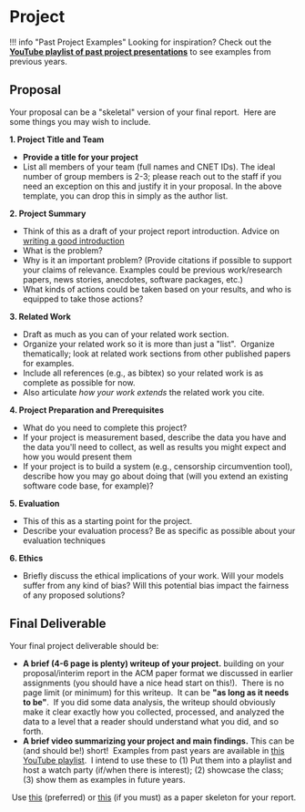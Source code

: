 # Project

!!! info "Past Project Examples"
    Looking for inspiration? Check out the [**YouTube playlist of past project presentations**](https://www.youtube.com/watch?v=EaYnI9bIfQg&list=PLpherdrLyny8jJX-r0hK9u0e3ocKCdBMZ) to see examples from previous years.

## Proposal

Your proposal can be a \"skeletal\" version of your final
report.  Here are some things you may wish to include.


**1. Project Title and Team**

-   **Provide a title for your project**
-   List all members of your team (full names and CNET IDs). The ideal
    number of group members is 2-3; please reach out to the staff if you
    need an exception on this and justify it in your proposal. In the
    above template, you can drop this in simply as the author list.

**2. Project Summary**

-   Think of this as a draft of your project report introduction.
    Advice on [writing a good
    introduction](http://www-net.cs.umass.edu/kurose/writing/intro-style.html)
-   What is the problem?
-   Why is it an important problem? (Provide citations if possible to
    support your claims of relevance. Examples could be previous
    work/research papers, news stories, anecdotes, software packages,
    etc.)
-   What kinds of actions could be taken based on your results, and who
    is equipped to take those actions? 

**3. Related Work**

-   Draft as much as you can of your related work section.
-   Organize your related work so it is more than just a "list". 
    Organize thematically; look at related work sections from other
    published papers for examples.
-   Include all references (e.g., as bibtex) so your related work is as
    complete as possible for now.
-   Also articulate *how your work extends* the related work you cite.

**4. Project Preparation and Prerequisites**

-   What do you need to complete this project?
-   If your project is measurement based, describe the data you have and
    the data you'll need to collect, as well as results you might expect
    and how you would present them
-   If your project is to build a system (e.g., censorship circumvention
    tool), describe how you may go about doing that (will you extend an
    existing software code base, for example)?

**5. Evaluation**

-   This of this as a starting point for the project.
-   Describe your evaluation process? Be as specific as possible about
    your evaluation techniques 

**6. Ethics**

-   Briefly discuss the ethical implications of your work. Will your
    models suffer from any kind of bias? Will this potential bias impact
    the fairness of any proposed solutions?

## Final Deliverable 

Your final project deliverable should be:

-   **A brief (4-6 page is plenty) writeup of your project.** building
    on your proposal/interim report in the ACM paper format we discussed
    in earlier assignments (you should have a nice head start on
    this!).  There is no page limit (or minimum) for this writeup.  It
    can be **\"as long as it needs to be\"**.  If you did some data
    analysis, the writeup should obviously make it clear exactly how you
    collected, processed, and analyzed the data to a level that a reader
    should understand what you did, and so forth.  
-   **A brief video summarizing your project and main findings.** This
    can be (and should be!) short!  Examples from past years are available in
    [this YouTube playlist](https://www.youtube.com/watch?v=EaYnI9bIfQg&list=PLpherdrLyny8jJX-r0hK9u0e3ocKCdBMZ).  I intend to use these to (1) Put them into a
    playlist and host a watch party (if/when there is interest); (2)
    showcase the class; (3) show them as examples in future years.

 Use [this](https://github.com/noise-lab/paper-skeleton)
(preferred) or
[this](https://www.overleaf.com/latex/templates/association-for-computing-machinery-acm-sig-proceedings-template/bmvfhcdnxfty)
(if you must) as a paper skeleton for
your report. 


